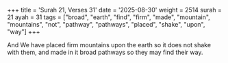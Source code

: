+++
title = 'Surah 21, Verses 31'
date = '2025-08-30'
weight = 2514
surah = 21
ayah = 31
tags = ["broad", "earth", "find", "firm", "made", "mountain", "mountains", "not", "pathway", "pathways", "placed", "shake", "upon", "way"]
+++

And We have placed firm mountains upon the earth so it does not shake with them, and made in it broad pathways so they may find their way.